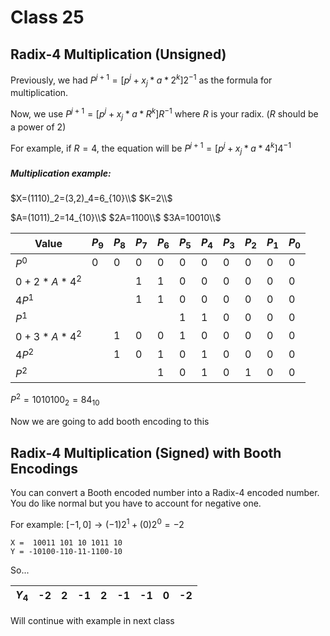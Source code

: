 # Class 25

## Radix-4 Multiplication (Unsigned)

Previously, we had $P^{j+1}=[p^j+x_j*a*2^k]2^{-1}$ as the formula for multiplication.

Now, we use $P^{j+1}=[p^j+x_j*a*R^k]R^{-1}$ where $R$ is your radix. ($R$ should be a power of 2)

For example, if $R=4$, the equation will be $P^{j+1}=[p^j+x_j*a*4^k]4^{-1}$

##### Multiplication example:

$X=(1110)_2=(3,2)_4=6_{10}\\$
$K=2\\$

$A=(1011)_2=14_{10}\\$
$2A=1100\\$
$3A=10010\\$

|   Value   |$P_9$|$P_8$|$P_7$|$P_6$|$P_5$|$P_4$|$P_3$|$P_2$|$P_1$|$P_0$|
|-----------|-|-|-|-|-|-|-|-|-|-|
|$P^0$      |0|0|0|0|0|0|0|0|0|0|
|$0+2*A*4^2$| | |1|1|0|0|0|0|0|0|
|$4P^1$     | | |1|1|0|0|0|0|0|0|
|$P^1$      | | | | |1|1|0|0|0|0|
|$0+3*A*4^2$| |1|0|0|1|0|0|0|0|0|
|$4P^2$     | |1|0|1|0|1|0|0|0|0|
|$P^2$      | | | |1|0|1|0|1|0|0|

$P^2=1010100_2=84_{10}$

Now we are going to add booth encoding to this

## Radix-4 Multiplication (Signed) with Booth Encodings

You can convert a Booth encoded number into a Radix-4 encoded number. You do like normal but you have to account for negative one.

For example: $[-1,0] → (-1)2^1+(0)2^0 = -2$
```
X =  10011 101 10 1011 10
Y = -10100-110-11-1100-10
```
So...

|$Y_4$|-2| 2|-1| 2|-1|-1| 0|-2|
|-----|--|--|--|--|--|--|--|--|

Will continue with example in next class
